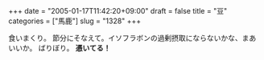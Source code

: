 +++
date = "2005-01-17T11:42:20+09:00"
draft = false
title = "豆"
categories = ["馬鹿"]
slug = "1328"
+++

食いまくり。
節分にそなえて。イソフラボンの過剰摂取にならないかな、まあいいか。
ばりぼり。
<strong>憑いてる！</strong>
